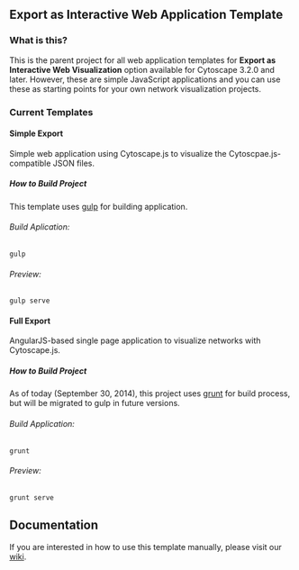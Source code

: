 ## Export as Interactive Web Application Template

### What is this?
This is the parent project for all web application templates for __Export as Interactive Web Visualization__ option available for Cytoscape 3.2.0 and later.  However, these are simple JavaScript applications and you can use these as starting points for your own network visualization projects.

### Current Templates

#### Simple Export
Simple web application using Cytoscape.js to visualize the Cytoscpae.js-compatible JSON files.

##### How to Build Project
This template uses [gulp](http://gulpjs.com/) for building application.

###### Build Aplication:
```
gulp
```

###### Preview:
```
gulp serve
```

#### Full Export
AngularJS-based single page application to visualize networks with Cytoscape.js.


##### How to Build Project
As of today (September 30, 2014), this project uses [grunt](http://gruntjs.com/) for build process, but will be migrated to gulp in future versions.

###### Build Application:
```
grunt
```

###### Preview:
```
grunt serve
```


## Documentation
If you are interested in how to use this template manually, please visit our [wiki](https://github.com/idekerlab/cyjs-export-parent/wiki).